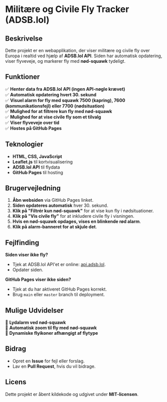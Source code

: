 # Militære og Civile Fly Tracker (ADSB.lol)

## Beskrivelse

Dette projekt er en webapplikation, der viser militære og civile fly over Europa i realtid ved hjælp af **ADSB.lol API**. Siden har automatisk opdatering, viser flyveveje, og markerer fly med **nød-squawk** tydeligt.

## Funktioner

✅ **Henter data fra ADSB.lol API (ingen API-nøgle krævet)**\
✅ **Automatisk opdatering hvert 30. sekund**\
✅ **Visuel alarm for fly med squawk 7500 (kapring), 7600 (kommunikationsfejl) eller 7700 (nødsituation)**\
✅ **Mulighed for at filtrere kun fly med nød-squawk**\
✅ **Mulighed for at vise civile fly som et tilvalg**\
✅ **Viser flyveveje over tid**\
✅ **Hostes på GitHub Pages**

## Teknologier

- **HTML, CSS, JavaScript**
- **Leaflet.js** til kortvisualisering
- **ADSB.lol API** til flydata
- **GitHub Pages** til hosting

## Brugervejledning

1. **Åbn websiden** via GitHub Pages linket.
2. **Siden opdateres automatisk** hver 30. sekund.
3. **Klik på "Filtrér kun nød-squawk"** for at vise kun fly i nødsituationer.
4. **Klik på "Vis civile fly"** for at inkludere civile fly i visningen.
5. **Hvis en nød-squawk opdages, vises en blinkende rød alarm**.
6. **Klik på alarm-banneret for at skjule det**.

## Fejlfinding

**Siden viser ikke fly?**

- Tjek at ADSB.lol API'et er online: [api.adsb.lol](https://api.adsb.lol/).
- Opdater siden.

**GitHub Pages viser ikke siden?**

- Tjek at du har aktiveret GitHub Pages korrekt.
- Brug `main` eller `master` branch til deployment.

## Mulige Udvidelser

🚀 **Lydalarm ved nød-squawk**\
🚀 **Automatisk zoom til fly med nød-squawk**\
🚀 **Dynamiske flyikoner afhængigt af flytype**

## Bidrag

- Opret en **Issue** for fejl eller forslag.
- Lav en **Pull Request**, hvis du vil bidrage.

## Licens

Dette projekt er åbent kildekode og udgivet under **MIT-licensen**.

